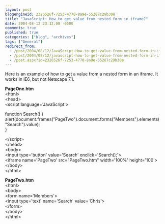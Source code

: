 ```yaml
---
layout: post
blogengineid: 2326526f-7253-4770-8a9e-55287c29b30e
title: "JavaScript: How to get value from nested form in iframe?"
date: 2004-08-12 23:12:00 -0500
comments: true
published: true
categories: ["blog", "archives"]
tags: ["General"]
redirect_from: 
  - /post/2004/08/12/JavaScript-How-to-get-value-from-nested-form-in-iframe
  - /post/2004/08/12/javascript-how-to-get-value-from-nested-form-in-iframe
  - /post.aspx?id=2326526f-7253-4770-8a9e-55287c29b30e
---
```

<!-- more -->

Here is an example of how to get a value from a nested form in an iframe. It works in IE6, but not Netscape 7.1.

<STRONG>PageOne.htm<BR></STRONG>&lt;html&gt;<BR>&lt;head&gt;<BR>&lt;script language='JavaScript'&gt;

 function Search() {<BR>  alert(document.frames("PageTwo").document.forms("Members").elements("Search").value);<BR> }

&lt;/script&gt;<BR>&lt;/head&gt;<BR>&lt;body&gt;<BR>&lt;input type='button' value='Search' onclick='Search();'&gt;<BR>&lt;iframe name='PageTwo' src="PageTwo.htm" width='100%' height='100'&gt;<BR>&lt;/body&gt;<BR>&lt;/html&gt;

<STRONG>PageTwo.htm<BR></STRONG>&lt;html&gt;<BR>&lt;body&gt;<BR>&lt;form name='Members'&gt;<BR>    &lt;input type='text' name='Search' value='Chris'&gt;<BR>&lt;/form&gt;<BR>&lt;/body&gt;<BR>&lt;/html&gt;
